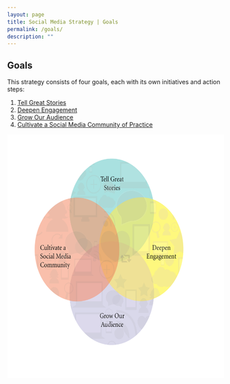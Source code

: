 ```yaml
---
layout: page
title: Social Media Strategy | Goals
permalink: /goals/
description: ""
---
```


## Goals

This strategy consists of four goals, each with its own initiatives and action steps:

<ol>
  <li>
  <a href="../goal1/">Tell Great Stories</a>
  </li>
  <li>
  <a href="../goal2/">Deepen Engagement</a>
  </li>
  <li>
  <a href="../goal3/">Grow Our Audience</a>
  </li>
  <li>
  <a href="../goal4">Cultivate a Social Media Community of Practice</a>
  </li>
</ol>



<img src="../assets/images/venndiagram.png" alt="Venn Diagram - Tell Great Stories, Deepen Engagement, Grow Our Audience, and Cultivate a Social Media Community of Practice" style="-webkit-transform:rotate(0.00rad); border:none; height:565px; transform:rotate(0.00rad); width:614px" />









